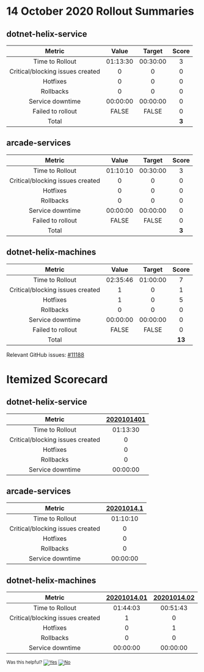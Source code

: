 # 14 October 2020 Rollout Summaries

## dotnet-helix-service

|              Metric              |   Value  |  Target  |   Score   |
|:--------------------------------:|:--------:|:--------:|:---------:|
| Time to Rollout                  | 01:13:30 | 00:30:00 |     3     |
| Critical/blocking issues created |     0    |    0     |     0     |
| Hotfixes                         |     0    |    0     |     0     |
| Rollbacks                        |     0    |    0     |     0     |
| Service downtime                 | 00:00:00 | 00:00:00 |     0     |
| Failed to rollout                |   FALSE  |   FALSE  |     0     |
| Total                            |          |          |   **3**   |


## arcade-services

|              Metric              |   Value  |  Target  |   Score   |
|:--------------------------------:|:--------:|:--------:|:---------:|
| Time to Rollout                  | 01:10:10 | 00:30:00 |     3     |
| Critical/blocking issues created |     0    |    0     |     0     |
| Hotfixes                         |     0    |    0     |     0     |
| Rollbacks                        |     0    |    0     |     0     |
| Service downtime                 | 00:00:00 | 00:00:00 |     0     |
| Failed to rollout                |   FALSE  |   FALSE  |     0     |
| Total                            |          |          |   **3**   |


## dotnet-helix-machines

|              Metric              |   Value  |  Target  |   Score   |
|:--------------------------------:|:--------:|:--------:|:---------:|
| Time to Rollout                  | 02:35:46 | 01:00:00 |     7     |
| Critical/blocking issues created |     1    |    0     |     1     |
| Hotfixes                         |     1    |    0     |     5     |
| Rollbacks                        |     0    |    0     |     0     |
| Service downtime                 | 00:00:00 | 00:00:00 |     0     |
| Failed to rollout                |   FALSE  |   FALSE  |     0     |
| Total                            |          |          |   **13**   |

Relevant GitHub issues: [#11188](https://github.com/dotnet/core-eng/issues/11188)
# Itemized Scorecard

## dotnet-helix-service

| Metric | [2020101401](https://dev.azure.com/dnceng/7ea9116e-9fac-403d-b258-b31fcf1bb293/_build/results?buildId=852715) |
|:-----:|:-----:|
| Time to Rollout | 01:13:30 |
| Critical/blocking issues created | 0 |
| Hotfixes | 0 |
| Rollbacks | 0 |
| Service downtime | 00:00:00 |


## arcade-services

| Metric | [20201014.1](https://dev.azure.com/dnceng/7ea9116e-9fac-403d-b258-b31fcf1bb293/_build/results?buildId=852863) |
|:-----:|:-----:|
| Time to Rollout | 01:10:10 |
| Critical/blocking issues created | 0 |
| Hotfixes | 0 |
| Rollbacks | 0 |
| Service downtime | 00:00:00 |


## dotnet-helix-machines

| Metric | [20201014.01](https://dev.azure.com/dnceng/7ea9116e-9fac-403d-b258-b31fcf1bb293/_build/results?buildId=852824) | [20201014.02](https://dev.azure.com/dnceng/7ea9116e-9fac-403d-b258-b31fcf1bb293/_build/results?buildId=853066) |
|:-----:|:-----:|:-----:|
| Time to Rollout | 01:44:03 | 00:51:43 |
| Critical/blocking issues created | 1 | 0 |
| Hotfixes | 0 | 1 |
| Rollbacks | 0 | 0 |
| Service downtime | 00:00:00 | 00:00:00 |



<!-- Begin Generated Content: Doc Feedback -->
<sub>Was this helpful? [![Yes](https://helix.dot.net/f/ip/5?p=Documentation%5CTeamProcess%5CRollout-Scorecards%5CScorecard_2020-10-14.md)](https://helix.dot.net/f/p/5?p=Documentation%5CTeamProcess%5CRollout-Scorecards%5CScorecard_2020-10-14.md) [![No](https://helix.dot.net/f/in)](https://helix.dot.net/f/n/5?p=Documentation%5CTeamProcess%5CRollout-Scorecards%5CScorecard_2020-10-14.md)</sub>
<!-- End Generated Content-->
